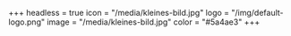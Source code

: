 +++
headless = true
icon = "/media/kleines-bild.jpg"
logo = "/img/default-logo.png"
image = "/media/kleines-bild.jpg"
color = "#5a4ae3"
+++
